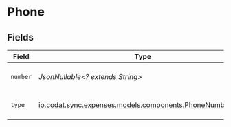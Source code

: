 # Phone


## Fields

| Field                                                                                                  | Type                                                                                                   | Required                                                                                               | Description                                                                                            | Example                                                                                                |
| ------------------------------------------------------------------------------------------------------ | ------------------------------------------------------------------------------------------------------ | ------------------------------------------------------------------------------------------------------ | ------------------------------------------------------------------------------------------------------ | ------------------------------------------------------------------------------------------------------ |
| `number`                                                                                               | *JsonNullable<? extends String>*                                                                       | :heavy_minus_sign:                                                                                     | A phone number.                                                                                        | +44 25691 154789                                                                                       |
| `type`                                                                                                 | [io.codat.sync.expenses.models.components.PhoneNumberType](../../models/components/PhoneNumberType.md) | :heavy_check_mark:                                                                                     | The type of phone number                                                                               |                                                                                                        |
